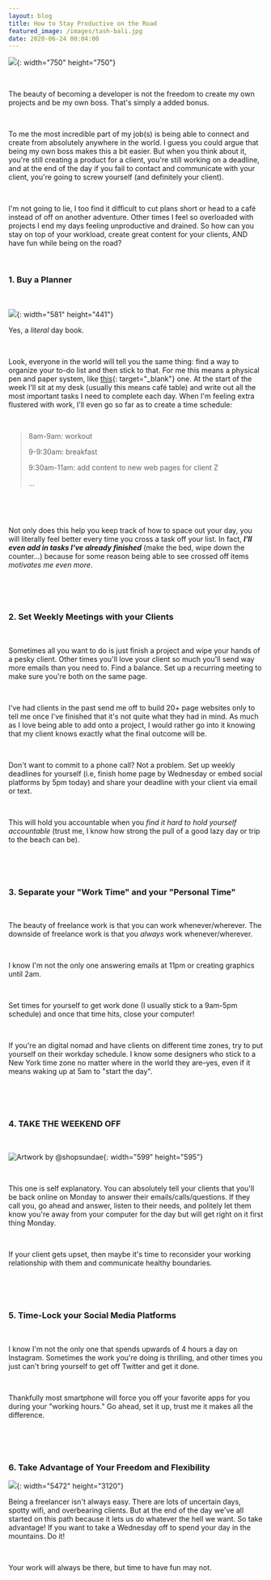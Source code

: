 ```yaml
---
layout: blog
title: How to Stay Productive on the Road
featured_image: /images/tash-bali.jpg
date: 2020-06-24 00:04:00
---
```


![](/uploads/66448991-798635110532283-5082096392038713864-n.jpg){: width="750" height="750"}

&nbsp;

The beauty of becoming a developer is not the freedom to create my own projects and be my own boss. That's simply a added bonus.&nbsp;

&nbsp;

To me the most incredible part of my job(s) is being able to connect and create from absolutely anywhere in the world. I guess you could argue that being my own boss makes this a bit easier. But when you think about it, you're still creating a product for a client, you're still working on a deadline, and at the end of the day if you fail to contact and communicate with your client, you're going to screw yourself (and definitely your client).&nbsp;

&nbsp;

I'm not going to lie, I too find it difficult to cut plans short or head to a caf&eacute; instead of off on another adventure. Other times I feel so overloaded with projects I end my days feeling unproductive and drained. So how can you stay on top of your workload, create great content for your clients, AND have fun while being on the road?&nbsp;

&nbsp;

### 1\. Buy a Planner

&nbsp;

![](/uploads/screen-shot-2020-07-03-at-6-06-20-pm.png){: width="581" height="441"}

Yes, a *literal* day book.&nbsp;

&nbsp;

Look, everyone in the world will tell you the same thing: find a way to organize your to-do list and then stick to that. For me this means a physical pen and paper system, like [this](https://www.aljahorvat.com/shop/clouds-and-stars-weekly-planner){: target="_blank"} one. At the start of the week I'll sit at my desk (usually this means caf&eacute; table) and write out all the most important tasks I need to complete each day. When I'm feeling extra flustered with work, I'll even go so far as to create a time schedule:&nbsp;

&nbsp;

> 8am-9am: workout
>
>
> 9-9:30am: breakfast
>
>
> 9:30am-11am: add content to new web pages for client Z
>
>
> …

&nbsp;

&nbsp;

Not only does this help you keep track of how to space out your day, you will literally feel better every time you cross a task off your list. In fact, ***I'll even add in tasks I've already finished*** (make the bed, wipe down the counter…) because for some reason being able to see crossed off items *motivates me even more*.&nbsp;

&nbsp;

&nbsp;

### 2\. Set Weekly Meetings with your Clients

&nbsp;

Sometimes all you want to do is just finish a project and wipe your hands of a pesky client. Other times you'll love your client so much you'll send way more emails than you need to. Find a balance. Set up a recurring meeting to make sure you're both on the same page.&nbsp;

&nbsp;

I've had clients in the past send me off to build 20+ page websites only to tell me once I've finished that it's not quite what they had in mind. As much as I love being able to add onto a project, I would rather go into it knowing that my client knows exactly what the final outcome will be.&nbsp;

&nbsp;

Don't want to commit to a phone call? Not a problem. Set up weekly deadlines for yourself (i.e, finish home page by Wednesday or embed social platforms by 5pm today) and share your deadline with your client via email or text.&nbsp;

&nbsp;

This will hold you accountable when you *find it hard to hold yourself accountable* (trust me, I know how strong the pull of a good lazy day or trip to the beach can be).&nbsp;

&nbsp;

&nbsp;

### 3\. Separate your "Work Time" and your "Personal Time"

&nbsp;

The beauty of freelance work is that you can work whenever/wherever. The downside of freelance work is that you *always* work whenever/wherever.&nbsp;

&nbsp;

I know I'm not the only one answering emails at 11pm or creating graphics until 2am.&nbsp;

&nbsp;

Set times for yourself to get work done (I usually stick to a 9am-5pm schedule) and once that time hits, close your computer\!

&nbsp;

If you're an digital nomad and have clients on different time zones, try to put yourself on their workday schedule. I know some designers who stick to a New York time zone no matter where in the world they are–yes, even if it means waking up at 5am to "start the day".&nbsp;

&nbsp;

&nbsp;

### 4\. TAKE THE WEEKEND OFF

&nbsp;

![Artwork by @shopsundae](/uploads/screen-shot-2020-07-03-at-6-08-37-pm.png "Artwork by @shopsundae"){: width="599" height="595"}

&nbsp;

This one is self explanatory. You can absolutely tell your clients that you'll be back online on Monday to answer their emails/calls/questions. If they call you, go ahead and answer, listen to their needs, and politely let them know you're away from your computer for the day but will get right on it first thing Monday.&nbsp;

&nbsp;

If your client gets upset, then maybe it's time to reconsider your working relationship with them and communicate healthy boundaries.&nbsp;

&nbsp;

&nbsp;

### 5\. Time-Lock your Social Media Platforms

&nbsp;

I know I'm not the only one that spends upwards of 4 hours a day on Instagram. Sometimes the work you're doing is thrilling, and other times you just can't bring yourself to get off Twitter and get it done.&nbsp;

&nbsp;

Thankfully most smartphone will force you off your favorite apps for you during your "working hours." Go ahead, set it up, trust me it makes all the difference.&nbsp;

&nbsp;

&nbsp;

### 6\. Take Advantage of Your Freedom and Flexibility

![](/uploads/ebenezer-chelliah--hamopktunq-unsplash.jpg){: width="5472" height="3120"}

Being a freelancer isn't always easy. There are lots of uncertain days, spotty wifi, and overbearing clients. But at the end of the day we've all started on this path because it lets us do whatever the hell we want. So take advantage\! If you want to take a Wednesday off to spend your day in the mountains. Do it\!&nbsp;

&nbsp;

Your work will always be there, but time to have fun may not.&nbsp;

&nbsp;

&nbsp;

&nbsp;

&nbsp;

&nbsp;